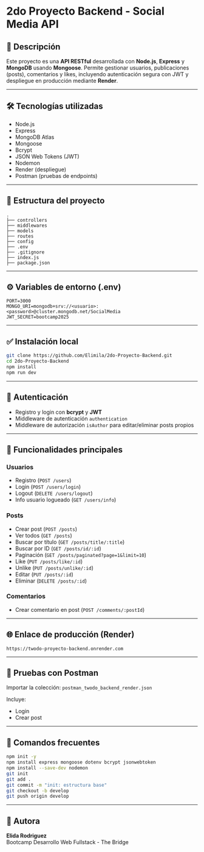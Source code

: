 
# 2do Proyecto Backend - Social Media API

## 🚀 Descripción
Este proyecto es una **API RESTful** desarrollada con **Node.js**, **Express** y **MongoDB** usando **Mongoose**. Permite gestionar usuarios, publicaciones (posts), comentarios y likes, incluyendo autenticación segura con JWT y despliegue en producción mediante **Render**.

---

## 🛠 Tecnologías utilizadas
- Node.js
- Express
- MongoDB Atlas
- Mongoose
- Bcrypt
- JSON Web Tokens (JWT)
- Nodemon
- Render (despliegue)
- Postman (pruebas de endpoints)

---

## 📂 Estructura del proyecto
```
.
├── controllers
├── middlewares
├── models
├── routes
├── config
├── .env
├── .gitignore
├── index.js
├── package.json
```

---

## ⚙ Variables de entorno (.env)
```
PORT=3000
MONGO_URI=mongodb+srv://<usuario>:<password>@cluster.mongodb.net/SocialMedia
JWT_SECRET=bootcamp2025
```

---

## ✅ Instalación local
```bash
git clone https://github.com/Elimila/2do-Proyecto-Backend.git
cd 2do-Proyecto-Backend
npm install
npm run dev
```

---

## 🔐 Autenticación
- Registro y login con **bcrypt** y **JWT**
- Middleware de autenticación `authentication`
- Middleware de autorización `isAuthor` para editar/eliminar posts propios

---

## 🔧 Funcionalidades principales

### Usuarios
- Registro (`POST /users`)
- Login (`POST /users/login`)
- Logout (`DELETE /users/logout`)
- Info usuario logueado (`GET /users/info`)

### Posts
- Crear post (`POST /posts`)
- Ver todos (`GET /posts`)
- Buscar por título (`GET /posts/title/:title`)
- Buscar por ID (`GET /posts/id/:id`)
- Paginación (`GET /posts/paginated?page=1&limit=10`)
- Like (`PUT /posts/like/:id`)
- Unlike (`PUT /posts/unlike/:id`)
- Editar (`PUT /posts/:id`)
- Eliminar (`DELETE /posts/:id`)

### Comentarios
- Crear comentario en post (`POST /comments/:postId`)

---

## 🌐 Enlace de producción (Render)
```
https://twodo-proyecto-backend.onrender.com
```

---

## 🧪 Pruebas con Postman
Importar la colección:
`postman_twodo_backend_render.json`

Incluye:
- Login
- Crear post

---

## 📌 Comandos frecuentes
```bash
npm init -y
npm install express mongoose dotenv bcrypt jsonwebtoken
npm install --save-dev nodemon
git init
git add .
git commit -m "init: estructura base"
git checkout -b develop
git push origin develop
```

---

## 🙋 Autora
**Elida Rodriguez**  
Bootcamp Desarrollo Web Fullstack - The Bridge
